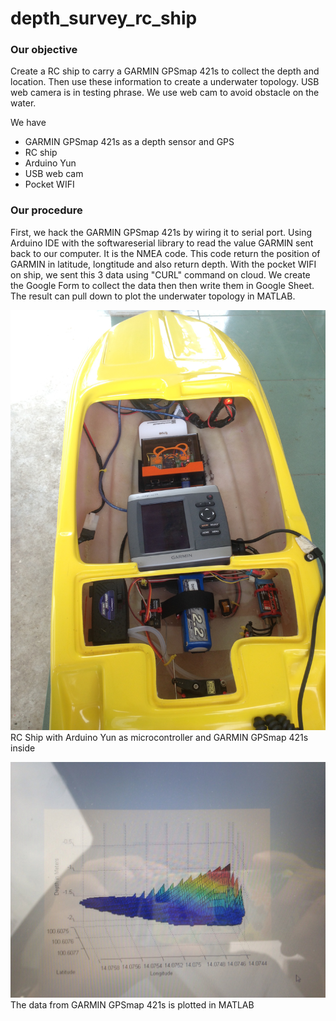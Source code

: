 # depth_survey_rc_ship

### Our objective

Create a RC ship to carry a GARMIN GPSmap 421s to collect the depth and location. Then use these information to create a underwater topology. USB web camera is in testing phrase. We use web cam to avoid obstacle on the water.

We have
- GARMIN GPSmap 421s as a depth sensor and GPS
- RC ship
- Arduino Yun
- USB web cam
- Pocket WIFI

### Our procedure

First, we hack the GARMIN GPSmap 421s by wiring it to serial port. Using Arduino IDE with the softwareserial library to read the value GARMIN sent back to our computer. It is the NMEA code. This code return the position of GARMIN in latitude, longtitude and also return depth. With the pocket WIFI on ship, we sent this 3 data using "CURL" command on cloud. We create the Google Form to collect the data then then write them in Google Sheet. The result can pull down to plot the underwater topology in MATLAB.

![Screenshot](rc_ship.JPG)
RC Ship with Arduino Yun as microcontroller and GARMIN GPSmap 421s inside

![Screenshot](underwater_topology.JPG)
The data from GARMIN GPSmap 421s is plotted in MATLAB
